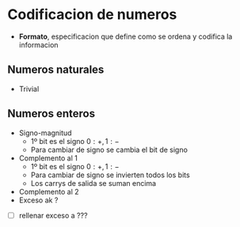# Codificacion de numeros
- **Formato**, especificacion que define como se ordena y codifica la informacion

## Numeros naturales
- Trivial

## Numeros enteros
- Signo-magnitud
	- 1º bit es el signo $0:+, 1:-$
	- Para cambiar de signo se cambia el bit de signo
- Complemento al 1
	- 1º bit es el signo $0:+, 1:-$
	- Para cambiar de signo se invierten todos los bits
	- Los carrys de salida se suman encima
- Complemento al 2
- Exceso ak ? 
- [ ] rellenar exceso a ???

